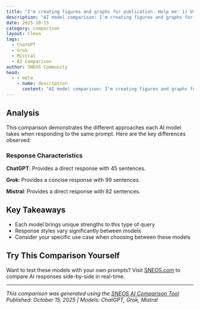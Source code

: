 ```yaml
---
title: "I'm creating figures and graphs for publication. Help me: 1) Use figures when visual representation aids understanding"
description: "AI model comparison: I'm creating figures and graphs for publication. Help me: 1) Use figures when visual representation ..."
date: 2025-10-15
category: comparison
layout: Clean
tags:
  - ChatGPT
  - Grok
  - Mistral
  - AI Comparison
author: SNEOS Community
head:
  - - meta
    - name: description
      content: "AI model comparison: I'm creating figures and graphs for publication. Help me: 1) Use figures when visual representation aids understanding..."
---
```


<ChatComparison
  title="I'm creating figures and graphs for publication. Help me: 1) Use figures when visual representation aids understanding"
  prompt="I'm creating figures and graphs for publication. Help me: 1) Use figures when visual representation aids understanding"
  :responses='{"ChatGPT": "Absolutely! Using figures and graphs effectively can greatly enhance the clarity and impact of your publication. Here are some guidelines and tips on when and how to use figures for optimal understanding:\n\n### When to Use Figures:\n\n1. **Complex Data**: If you have large datasets or complex relationships (e.g., correlations, trends) that would be cumbersome to describe in text, a graph can help clarify these points.\n\n2. **Comparisons**: When comparing multiple groups or conditions, bar charts, box plots, or line graphs can visually illustrate differences and similarities effectively.\n\n3. **Trends Over Time**: For data that changes over time, line graphs are excellent for showing trends or patterns.\n\n4. **Geographical Data**: Maps or spatial graphs are useful for representing data that varies by location.\n\n5. **Hierarchical Data**: Use flowcharts or tree diagrams to represent processes or categorical data that depend on one another.\n\n6. **Distribution of Data**: Histograms and density plots can visually represent the distribution of data points, making it easy to see skewness, kurtosis, and outliers.\n\n7. **Conceptual Clarity**: Diagrams that simplify concepts (like concept maps or schematics) can help explain theoretical frameworks or processes.\n\n### Guidelines for Creating Effective Figures:\n\n1. **Clarity and Simplicity**: Ensure that figures are clear and not overloaded with information. Each figure should convey one main idea.\n\n2. **Appropriate Type of Graph**: Choose the right type of graph for the data you are presenting. For instance:\n   - Use bar charts for categorical comparisons.\n   - Line graphs for continuous data over time.\n   - Pie charts sparingly, only for simple parts of a whole.\n\n3. **Labels and Legends**: Clearly label axes, use appropriate scales, and include legends when necessary to ensure that the reader can understand the figure without additional explanation.\n\n4. **Color and Contrast**: Use color effectively but judiciously. Ensure that colors are distinguishable, even for those who may be colorblind. Consider using patterns or textures for distinction.\n\n5. **Size and Resolution**: Ensure figures are of high resolution and appropriately sized for publication. Avoid overly small text or details that won\u0027t be visible when printed.\n\n6. **Consistent Style**: Maintain a consistent style across figures (font type, size, colors) to present a cohesive look in your publication.\n\n7. **Captions and Titles**: Provide informative captions that explain what the figure shows, including necessary context or descriptions of data. Titles should succinctly reflect the content.\n\n8. **Referencing in Text**: Always refer to figures in the text and explain their relevance to the surrounding content. Highlight key takeaways or patterns that the figures illustrate.\n\nBy following these guidelines, you can create effective figures and graphs that enhance your publication and help readers better understand your research. If you have specific data or ideas in mind, feel free to share them, and I can provide more tailored advice!", "Grok": "### Using Figures in Scientific Publications: Best Practices\n\nFigures (e.g., graphs, charts, diagrams, or images) are essential tools in academic and scientific publishing because they convey complex data or relationships visually, often more effectively than text alone. They help readers quickly grasp patterns, trends, or insights that might be obscured in prose. However, they must be used judiciously to avoid cluttering the paper or misleading the audience. Below, I\u0027ll outline key guidelines for when and how to incorporate figures, based on standards from style guides like APA, Chicago, and publisher-specific rules (e.g., Nature, PLOS).\n\n#### 1. When to Use Figures: Criteria for Visual Representation\nIncorporate figures when they *aid understanding* by simplifying or enhancing comprehension. Here\u0027s how to decide:\n\n- **Data Complexity or Volume**: Use figures for datasets that are too dense for tables or text. For example:\n  - Line graphs for trends over time (e.g., temperature changes across seasons).\n  - Bar charts for comparisons (e.g., treatment effects in an experiment).\n  - Scatter plots for correlations (e.g., height vs. weight in a population study).\n  - Avoid if the data is simple (e.g., two numbers better suited to text: \u0022The mean yield was 45% higher.\u0022).\n\n- **Visual Patterns or Relationships**: If a visual reveals something not obvious in words, it\u0027s warranted. Examples:\n  - Histograms for distributions (e.g., age demographics).\n  - Flowcharts for processes (e.g., experimental workflows).\n  - Heatmaps for multivariate data (e.g., gene expression levels).\n  - Rule of thumb: Ask, \u0022Does this figure make the story clearer or more engaging?\u0022 If it replaces a lengthy textual description, yes.\n\n- **Publication-Specific Contexts**: \n  - In fields like biology or engineering, figures are common for illustrations (e.g., microscopy images or schematics).\n  - For social sciences, use when quantifying behaviors or surveys.\n  - Limit to 5\u201310 figures per paper unless it\u0027s a methods-heavy article; journals often have page or file-size limits.\n\n- **When *Not* to Use Them**:\n  - For preliminary or inconclusive data\u2014stick to text or supplements.\n  - If redundant with a table (choose one based on what best aids interpretation).\n  - Overly aesthetic but non-informative visuals (e.g., pie charts for few categories; use bars instead).\n\nEvidence from publishing: Studies in *Nature* and *Science* show figures improve reader retention by 20\u201350% for data-heavy topics (e.g., per a 2019 PLOS ONE analysis on visualization efficacy).\n\n#### 2. Creating Effective Figures\n- **Tools**: Use software like GraphPad Prism, R (ggplot2), Python (Matplotlib/Seaborn), Adobe Illustrator, or Excel for basics. Ensure vector formats (SVG/EPS) for scalability.\n- **Design Principles**:\n  - **Clarity**: High contrast, sans-serif fonts (e.g., Arial, 8\u201312 pt), no clutter. Label axes clearly (e.g., \u0022Response Rate (%)\u0022 not \u0022Y\u0022).\n  - **Accessibility**: Color-blind friendly palettes (e.g., viridis scheme). Include alt text for digital versions.\n  - **Consistency**: Match journal style (e.g., black-and-white if print-only).\n  - **Size and Resolution**: 300\u2013600 DPI; fit within column widths (e.g., 8\u201318 cm for single/double column).\n\n#### 3. Integrating Figures into Your Manuscript\n- **Placement**: Number sequentially (e.g., Figure 1). Place near relevant text or in a dedicated section.\n- **Captions**: Descriptive and self-contained (e.g., \u0022Figure 1. Growth curve of E. coli under varying pH levels. Data from n=3 replicates; error bars show SEM.\u0022).\n- **Referencing**: Always mention in text (e.g., \u0022As shown in Figure 2, the correlation was strong (r=0.85).\u0022).\n- **Ethics and Permissions**: Cite sources; obtain rights for reproduced figures. Disclose manipulations (e.g., via Adobe Photoshop\u0027s history).\n\n#### 4. Common Pitfalls and Tips\n- Pitfall: 3D charts distort data\u2014use 2D.\n- Tip: Test on colleagues: If they understand the figure in \u003C10 seconds, it\u0027s good.\n- Resources: Consult the journal\u0027s guidelines (e.g., Cell Press\u0027s figure checklist) or books like \u0022The Craft of Scientific Writing\u0022 by Michael Alley.\n\nIf you provide specifics about your data (e.g., type of graph needed or field of study), I can help generate example code, suggest layouts, or refine a description!", "Mistral": "Absolutely! Using figures and graphs effectively can significantly enhance the clarity and impact of your publication. Here are some guidelines to help you decide when and how to use figures for visual representation:\n\n### 1. When to Use Figures\n\n#### a. **Complex Data Sets**\n- **Use Case**: When you have large or complex data sets that are difficult to interpret in tabular form.\n- **Example**: A scatter plot to show the relationship between two variables.\n\n#### b. **Trends and Patterns**\n- **Use Case**: To illustrate trends, patterns, or changes over time.\n- **Example**: A line graph to show the growth of a population over a decade.\n\n#### c. **Comparisons**\n- **Use Case**: To compare different sets of data.\n- **Example**: A bar chart to compare the sales figures of different products.\n\n#### d. **Distributions**\n- **Use Case**: To show the distribution of data.\n- **Example**: A histogram to show the distribution of test scores.\n\n#### e. **Spatial Relationships**\n- **Use Case**: To illustrate spatial relationships or geographical data.\n- **Example**: A map to show the distribution of a disease in different regions.\n\n#### f. **Processes and Workflows**\n- **Use Case**: To explain processes, workflows, or algorithms.\n- **Example**: A flowchart to illustrate the steps in a manufacturing process.\n\n### 2. Types of Figures and Graphs\n\n#### a. **Bar Charts**\n- **Use For**: Comparing discrete categories.\n- **Example**: Comparing the number of books sold by different authors.\n\n#### b. **Line Graphs**\n- **Use For**: Showing trends over time.\n- **Example**: Tracking the temperature changes over a year.\n\n#### c. **Pie Charts**\n- **Use For**: Showing proportions of a whole.\n- **Example**: Displaying the market share of different companies.\n\n#### d. **Scatter Plots**\n- **Use For**: Showing the relationship between two variables.\n- **Example**: Plotting the relationship between height and weight of individuals.\n\n#### e. **Histograms**\n- **Use For**: Showing the distribution of a single variable.\n- **Example**: Displaying the distribution of ages in a population.\n\n#### f. **Heatmaps**\n- **Use For**: Showing the magnitude of a phenomenon as color in two dimensions.\n- **Example**: Displaying the intensity of a signal across a grid.\n\n#### g. **Flowcharts**\n- **Use For**: Illustrating processes or workflows.\n- **Example**: Showing the steps in a decision-making process.\n\n### 3. Best Practices for Creating Figures\n\n#### a. **Clarity**\n- **Tip**: Ensure that the figure is clear and easy to understand. Use labels, legends, and annotations to explain the data.\n\n#### b. **Consistency**\n- **Tip**: Maintain consistency in style, colors, and fonts across all figures in your publication.\n\n#### c. **Simplicity**\n- **Tip**: Avoid overcrowding the figure with too much information. Focus on the key points you want to convey.\n\n#### d. **Accessibility**\n- **Tip**: Make sure the figure is accessible to all readers, including those with visual impairments. Use high-contrast colors and provide alternative text descriptions.\n\n#### e. **Accuracy**\n- **Tip**: Ensure that the data represented in the figure is accurate and up-to-date. Double-check for any errors or inconsistencies.\n\n### 4. Tools for Creating Figures\n\n#### a. **Graphing Software**\n- **Examples**: Excel, Google Sheets, R, Python (Matplotlib, Seaborn), MATLAB.\n\n#### b. **Design Software**\n- **Examples**: Adobe Illustrator, Inkscape, Canva.\n\n#### c. **Online Tools**\n- **Examples**: Plotly, Tableau, Power BI.\n\n### 5. Examples of Effective Figures\n\n#### a. **Bar Chart**\n- **Description**: A bar chart comparing the sales of different products.\n- **Use Case**: To show which product is the best seller.\n\n#### b. **Line Graph**\n- **Description**: A line graph showing the temperature changes over a year.\n- **Use Case**: To illustrate seasonal temperature trends.\n\n#### c. **Pie Chart**\n- **Description**: A pie chart showing the market share of different companies.\n- **Use Case**: To visualize the dominance of a particular company in the market.\n\n#### d. **Scatter Plot**\n- **Description**: A scatter plot showing the relationship between height and weight.\n- **Use Case**: To explore the correlation between two variables.\n\n#### e. **Histogram**\n- **Description**: A histogram showing the distribution of ages in a population.\n- **Use Case**: To understand the age demographics of a population.\n\nBy following these guidelines, you can create effective figures and graphs that enhance the understanding and impact of your publication."}' published-date="{DateTime.UtcNow:HH:mm}"
/>

## Analysis

This comparison demonstrates the different approaches each AI model takes when responding to the same prompt. Here are the key differences observed:

### Response Characteristics

**ChatGPT**: Provides a direct response with 45 sentences. 

**Grok**: Provides a concise response with 99 sentences. 

**Mistral**: Provides a direct response with 82 sentences. 

## Key Takeaways

- Each model brings unique strengths to this type of query
- Response styles vary significantly between models
- Consider your specific use case when choosing between these models

## Try This Comparison Yourself

Want to test these models with your own prompts? Visit [SNEOS.com](https://sneos.com) to compare AI responses side-by-side in real-time.

---

*This comparison was generated using the [SNEOS AI Comparison Tool](https://sneos.com)*
*Published: October 15, 2025 | Models: ChatGPT, Grok, Mistral*
